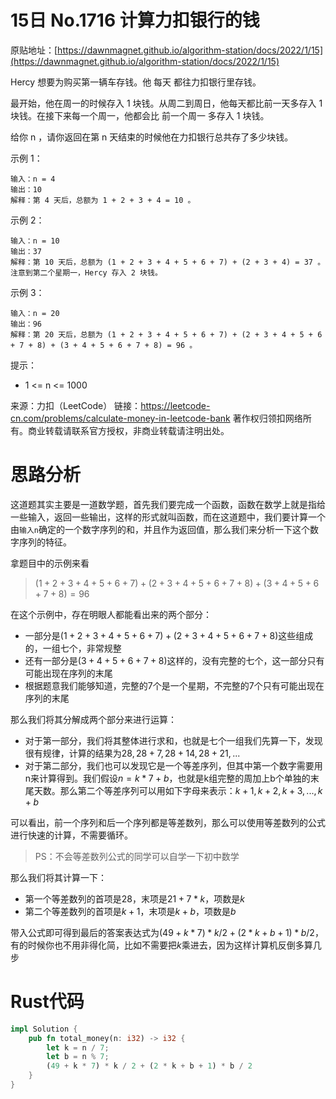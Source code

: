 # 15日 No.1716 计算力扣银行的钱
原贴地址：[https://dawnmagnet.github.io/algorithm-station/docs/2022/1/15](https://dawnmagnet.github.io/algorithm-station/docs/2022/1/15)



Hercy 想要为购买第一辆车存钱。他 每天 都往力扣银行里存钱。

最开始，他在周一的时候存入 1 块钱。从周二到周日，他每天都比前一天多存入 1 块钱。在接下来每一个周一，他都会比 前一个周一 多存入 1 块钱。

给你 n ，请你返回在第 n 天结束的时候他在力扣银行总共存了多少块钱。

 

示例 1：

    输入：n = 4
    输出：10
    解释：第 4 天后，总额为 1 + 2 + 3 + 4 = 10 。
示例 2：

    输入：n = 10
    输出：37
    解释：第 10 天后，总额为 (1 + 2 + 3 + 4 + 5 + 6 + 7) + (2 + 3 + 4) = 37 。注意到第二个星期一，Hercy 存入 2 块钱。
示例 3：

    输入：n = 20
    输出：96
    解释：第 20 天后，总额为 (1 + 2 + 3 + 4 + 5 + 6 + 7) + (2 + 3 + 4 + 5 + 6 + 7 + 8) + (3 + 4 + 5 + 6 + 7 + 8) = 96 。
 

提示：

- 1 <= n <= 1000

来源：力扣（LeetCode）
链接：https://leetcode-cn.com/problems/calculate-money-in-leetcode-bank
著作权归领扣网络所有。商业转载请联系官方授权，非商业转载请注明出处。

# 思路分析

这道题其实主要是一道数学题，首先我们要完成一个函数，函数在数学上就是指给一些输入，返回一些输出，这样的形式就叫函数，而在这道题中，我们要计算一个由`输入n`确定的一个数字序列的和，并且作为返回值，那么我们来分析一下这个数字序列的特征。

拿题目中的示例来看

> $(1 + 2 + 3 + 4 + 5 + 6 + 7) + (2 + 3 + 4 + 5 + 6 + 7 + 8) + (3 + 4 + 5 + 6 + 7 + 8) = 96$

在这个示例中，存在明眼人都能看出来的两个部分：
- 一部分是$(1 + 2 + 3 + 4 + 5 + 6 + 7) + (2 + 3 + 4 + 5 + 6 + 7 + 8)$这些组成的，一组七个，非常规整
- 还有一部分是$(3 + 4 + 5 + 6 + 7 + 8)$这样的，没有完整的七个，这一部分只有可能出现在序列的末尾
- 根据题意我们能够知道，完整的7个是一个星期，不完整的7个只有可能出现在序列的末尾

那么我们将其分解成两个部分来进行运算：
- 对于第一部分，我们将其整体进行求和，也就是七个一组我们先算一下，发现很有规律，计算的结果为$28,28+7,28+14,28+21,...$
- 对于第二部分，我们也可以发现它是一个等差序列，但其中第一个数字需要用n来计算得到。我们假设$n=k*7+b$，也就是k组完整的周加上b个单独的末尾天数。那么第二个等差序列可以用如下字母来表示：$k+1,k+2,k+3,...,k+b$

可以看出，前一个序列和后一个序列都是等差数列，那么可以使用等差数列的公式进行快速的计算，不需要循环。

> PS：不会等差数列公式的同学可以自学一下初中数学

那么我们将其计算一下：
- 第一个等差数列的首项是$28$，末项是$21+7*k$，项数是$k$
- 第二个等差数列的首项是$k+1$，末项是$k+b$，项数是$b$

带入公式即可得到最后的答案表达式为$(49 + k * 7) * k / 2 + (2 * k + b + 1) * b / 2$，有的时候你也不用非得化简，比如不需要把$k$乘进去，因为这样计算机反倒多算几步


# Rust代码
```rust
impl Solution {
    pub fn total_money(n: i32) -> i32 {
        let k = n / 7;
        let b = n % 7;
        (49 + k * 7) * k / 2 + (2 * k + b + 1) * b / 2
    }
}
```